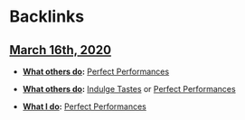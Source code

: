 
# Backlinks
## [March 16th, 2020](<March 16th, 2020.md>)
- **[What others do](<What others do.md>):** [Perfect Performances](<Perfect Performances.md>)

- **[What others do](<What others do.md>):** [Indulge Tastes](<Indulge Tastes.md>) or [Perfect Performances](<Perfect Performances.md>)

- **[What I do](<What I do.md>):** [Perfect Performances](<Perfect Performances.md>)

